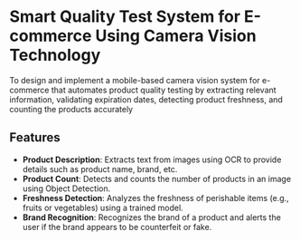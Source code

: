 # Smart Quality Test System for E-commerce Using Camera Vision Technology


To design and implement a mobile-based camera vision system for e-commerce that automates product 
quality testing by extracting relevant information, validating expiration dates, detecting product freshness, 
and counting the products accurately

## Features

- **Product Description**: Extracts text from images using OCR to provide details such as product name, brand, etc.
- **Product Count**: Detects and counts the number of products in an image using Object Detection.
- **Freshness Detection**: Analyzes the freshness of perishable items (e.g., fruits or vegetables) using a trained model.
- **Brand Recognition**: Recognizes the brand of a product and alerts the user if the brand appears to be counterfeit or fake.



